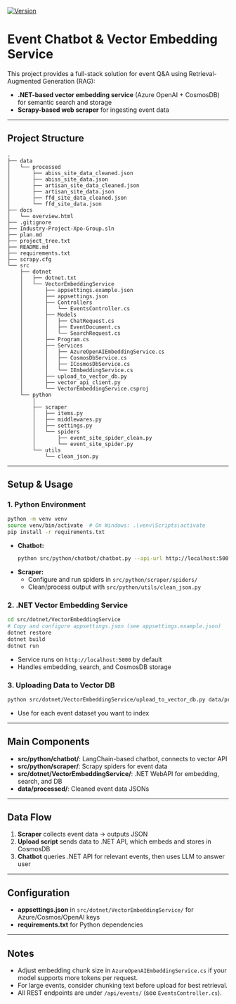 [![Version](https://img.shields.io/badge/version-0.1.0-blue)](CHANGELOG.md)

# Event Chatbot & Vector Embedding Service

This project provides a full-stack solution for event Q&A using Retrieval-Augmented Generation (RAG):
- **.NET-based vector embedding service** (Azure OpenAI + CosmosDB) for semantic search and storage
- **Scrapy-based web scraper** for ingesting event data

---

## Project Structure

```
.
├── data
│   └── processed
│       ├── abiss_site_data_cleaned.json
│       ├── abiss_site_data.json
│       ├── artisan_site_data_cleaned.json
│       ├── artisan_site_data.json
│       ├── ffd_site_data_cleaned.json
│       └── ffd_site_data.json
├── docs
│   └── overview.html
├── .gitignore
├── Industry-Project-Xpo-Group.sln
├── plan.md
├── project_tree.txt
├── README.md
├── requirements.txt
├── scrapy.cfg
└── src
    ├── dotnet
    │   ├── dotnet.txt
    │   └── VectorEmbeddingService
    │       ├── appsettings.example.json
    │       ├── appsettings.json
    │       ├── Controllers
    │       │   └── EventsController.cs
    │       ├── Models
    │       │   ├── ChatRequest.cs
    │       │   ├── EventDocument.cs
    │       │   └── SearchRequest.cs
    │       ├── Program.cs
    │       ├── Services
    │       │   ├── AzureOpenAIEmbeddingService.cs
    │       │   ├── CosmosDbService.cs
    │       │   ├── ICosmosDbService.cs
    │       │   └── IEmbeddingService.cs
    │       ├── upload_to_vector_db.py
    │       ├── vector_api_client.py
    │       └── VectorEmbeddingService.csproj
    └── python
        │   
        ├── scraper
        │   ├── items.py
        │   ├── middlewares.py
        │   ├── settings.py
        │   └── spiders
        │       ├── event_site_spider_clean.py
        │       └── event_site_spider.py
        └── utils
            └── clean_json.py
```

---

## Setup & Usage

### 1. Python Environment

```bash
python -m venv venv
source venv/bin/activate  # On Windows: .\venv\Scripts\activate
pip install -r requirements.txt
```

- **Chatbot:**
  ```bash
  python src/python/chatbot/chatbot.py --api-url http://localhost:5000
  ```
- **Scraper:**
  - Configure and run spiders in `src/python/scraper/spiders/`
  - Clean/process output with `src/python/utils/clean_json.py`

### 2. .NET Vector Embedding Service

```bash
cd src/dotnet/VectorEmbeddingService
# Copy and configure appsettings.json (see appsettings.example.json)
dotnet restore
dotnet build
dotnet run
```
- Service runs on `http://localhost:5000` by default
- Handles embedding, search, and CosmosDB storage

### 3. Uploading Data to Vector DB

```bash
python src/dotnet/VectorEmbeddingService/upload_to_vector_db.py data/processed/ffd_site_data_cleaned.json --api-url http://localhost:5000
```
- Use for each event dataset you want to index

---

## Main Components
- **src/python/chatbot/**: LangChain-based chatbot, connects to vector API
- **src/python/scraper/**: Scrapy spiders for event data
- **src/dotnet/VectorEmbeddingService/**: .NET WebAPI for embedding, search, and DB
- **data/processed/**: Cleaned event data JSONs

---

## Data Flow
1. **Scraper** collects event data → outputs JSON
2. **Upload script** sends data to .NET API, which embeds and stores in CosmosDB
3. **Chatbot** queries .NET API for relevant events, then uses LLM to answer user

---

## Configuration
- **appsettings.json** in `src/dotnet/VectorEmbeddingService/` for Azure/Cosmos/OpenAI keys
- **requirements.txt** for Python dependencies

---

## Notes
- Adjust embedding chunk size in `AzureOpenAIEmbeddingService.cs` if your model supports more tokens per request.
- For large events, consider chunking text before upload for best retrieval.
- All REST endpoints are under `/api/events/` (see `EventsController.cs`). 